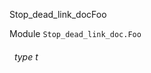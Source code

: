 Stop_dead_link_docFoo

 Module  `` Stop_dead_link_doc.Foo `` 
<a id="type-t"></a>
###### &nbsp; type t

